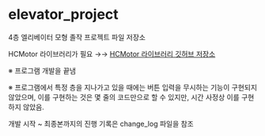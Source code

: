 # elevator_project
4층 엘리베이터 모형 졸작 프로젝트 파일 저장소

HCMotor 라이브러리가 필요 →→ [HCMotor 라이브러리 깃허브 저장소](https://github.com/HobbyComponents/HCMotor)

※ 프로그램 개발을 끝냄

※ 프로그램에서 특정 층을 지나가고 있을 때에는 버튼 입력을 무시하는 기능이 구현되지 않았으며, 이를 구현하는 것은 몇 줄의 코드만으로 할 수 있지만, 시간 사정상 이를 구현하지 않았음.

개발 시작 ~ 최종본까지의 진행 기록은 change_log 파일을 참조
